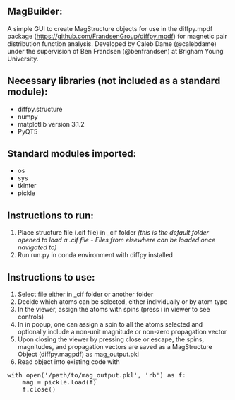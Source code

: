 MagBuilder:
-
A simple GUI to create MagStructure objects for use in the diffpy.mpdf package (https://github.com/FrandsenGroup/diffpy.mpdf) for magnetic pair distribution function analysis. Developed by Caleb Dame (@calebdame) under the supervision of Ben Frandsen (@benfrandsen) at Brigham Young University.

Necessary libraries (not included as a standard module):
-
- diffpy.structure
- numpy
- matplotlib version 3.1.2
- PyQT5

Standard modules imported:
-
- os
- sys
- tkinter
- pickle

Instructions to run:
-
1. Place structure file (.cif file) in \_cif folder _(this is the default folder opened to load a .cif file - Files from elsewhere can be loaded once navigated to)_
2. Run run.py in conda environment with diffpy installed

Instructions to use:
- 
1. Select file either in \_cif folder or another folder
2. Decide which atoms can be selected, either individually or by atom type
3. In the viewer, assign the atoms with spins (press i in viewer to see controls)
4. In in popup, one can assign a spin to all the atoms selected and optionally include a non-unit magnitude or non-zero propagation vector
5. Upon closing the viewer by pressing close or escape, the spins, magnitudes, and propagation vectors are saved as a MagStructure Object (diffpy.magpdf) as mag_output.pkl
6. Read object into existing code with 

 <pre>with open('/path/to/mag_output.pkl', 'rb') as f:
    mag = pickle.load(f)
    f.close()</pre>


